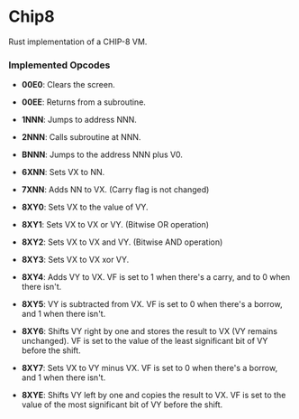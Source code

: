 # Chip8

Rust implementation of a CHIP-8 VM.

### Implemented Opcodes

- **00E0**: Clears the screen.
- **00EE**: Returns from a subroutine.

- **1NNN**: Jumps to address NNN.
- **2NNN**: Calls subroutine at NNN.
- **BNNN**: Jumps to the address NNN plus V0.

- **6XNN**: Sets VX to NN.
- **7XNN**: Adds NN to VX. (Carry flag is not changed)

- **8XY0**: Sets VX to the value of VY.
- **8XY1**: Sets VX to VX or VY. (Bitwise OR operation)
- **8XY2**: Sets VX to VX and VY. (Bitwise AND operation)
- **8XY3**: Sets VX to VX xor VY.
- **8XY4**: Adds VY to VX. VF is set to 1 when there's a carry, and to 0 when there isn't.
- **8XY5**: VY is subtracted from VX. VF is set to 0 when there's a borrow, and 1 when there isn't.
- **8XY6**: Shifts VY right by one and stores the result to VX (VY remains unchanged). VF is set to the value of the least significant bit of VY before the shift.
- **8XY7**: Sets VX to VY minus VX. VF is set to 0 when there's a borrow, and 1 when there isn't.
- **8XYE**: Shifts VY left by one and copies the result to VX. VF is set to the value of the most significant bit of VY before the shift.

